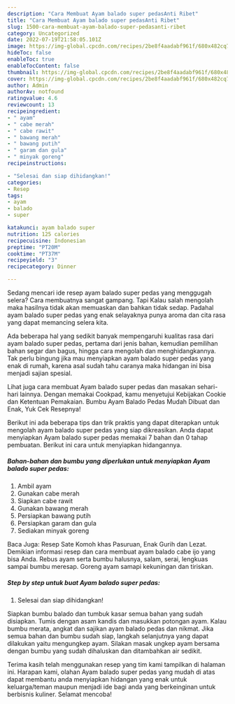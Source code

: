 ```yaml
---
description: "Cara Membuat Ayam balado super pedasAnti Ribet"
title: "Cara Membuat Ayam balado super pedasAnti Ribet"
slug: 1500-cara-membuat-ayam-balado-super-pedasanti-ribet
category: Uncategorized
date: 2022-07-19T21:58:05.101Z
image: https://img-global.cpcdn.com/recipes/2be8f4aadabf961f/680x482cq70/ayam-balado-super-pedas-foto-resep-utama.jpg
hideToc: false
enableToc: true
enableTocContent: false
thumbnail: https://img-global.cpcdn.com/recipes/2be8f4aadabf961f/680x482cq70/ayam-balado-super-pedas-foto-resep-utama.jpg
cover: https://img-global.cpcdn.com/recipes/2be8f4aadabf961f/680x482cq70/ayam-balado-super-pedas-foto-resep-utama.jpg
author: Admin
authorAv: notfound
ratingvalue: 4.6
reviewcount: 13
recipeingredient:
- " ayam"
- " cabe merah"
- " cabe rawit"
- " bawang merah"
- " bawang putih"
- " garam dan gula"
- " minyak goreng"
recipeinstructions:

- "Selesai dan siap dihidangkan!"
categories:
- Resep
tags:
- ayam
- balado
- super

katakunci: ayam balado super 
nutrition: 125 calories
recipecuisine: Indonesian
preptime: "PT20M"
cooktime: "PT37M"
recipeyield: "3"
recipecategory: Dinner

---
```



Sedang mencari ide resep ayam balado super pedas yang menggugah selera? Cara membuatnya sangat gampang. Tapi Kalau salah mengolah maka hasilnya tidak akan memuaskan dan bahkan tidak sedap. Padahal ayam balado super pedas yang enak selayaknya punya aroma dan cita rasa yang dapat memancing selera kita.


Ada beberapa hal yang sedikit banyak mempengaruhi kualitas rasa dari ayam balado super pedas, pertama dari jenis bahan, kemudian pemilihan bahan segar dan bagus, hingga cara mengolah dan menghidangkannya. Tak perlu bingung jika mau menyiapkan ayam balado super pedas yang enak di rumah, karena asal sudah tahu caranya maka hidangan ini bisa menjadi sajian spesial.

Lihat juga cara membuat Ayam balado super pedas dan masakan sehari-hari lainnya. Dengan memakai Cookpad, kamu menyetujui Kebijakan Cookie dan Ketentuan Pemakaian. Bumbu Ayam Balado Pedas Mudah Dibuat dan Enak, Yuk Cek Resepnya!


Berikut ini ada beberapa tips dan trik praktis yang dapat diterapkan untuk mengolah ayam balado super pedas yang siap dikreasikan. Anda dapat menyiapkan Ayam balado super pedas memakai 7 bahan dan 0 tahap pembuatan. Berikut ini cara untuk menyiapkan hidangannya.

<!--inarticleads1-->

##### Bahan-bahan dan bumbu yang diperlukan untuk menyiapkan Ayam balado super pedas:

1. Ambil  ayam
1. Gunakan  cabe merah
1. Siapkan  cabe rawit
1. Gunakan  bawang merah
1. Persiapkan  bawang putih
1. Persiapkan  garam dan gula
1. Sediakan  minyak goreng


Baca Juga: Resep Sate Komoh khas Pasuruan, Enak Gurih dan Lezat. Demikian informasi resep dan cara membuat ayam balado cabe ijo yang bisa Anda. Rebus ayam serta bumbu halusnya, salam, serai, lengkuas sampai bumbu meresap. Goreng ayam samapi kekuningan dan tiriskan. 

<!--inarticleads2-->

##### Step by step untuk buat Ayam balado super pedas:


1. Selesai dan siap dihidangkan!

Siapkan bumbu balado dan tumbuk kasar semua bahan yang sudah disiapkan. Tumis dengan asam kandis dan masukkan potongan ayam. Kalau bumbu merata, angkat dan sajikan ayam balado pedas dan nikmat. Jika semua bahan dan bumbu sudah siap, langkah selanjutnya yang dapat dilakukan yaitu mengungkep ayam. Silakan masak ungkep ayam bersama dengan bumbu yang sudah dihaluskan dan ditambahkan air sedikit. 

Terima kasih telah menggunakan resep yang tim kami tampilkan di halaman ini. Harapan kami, olahan Ayam balado super pedas yang mudah di atas dapat membantu anda menyiapkan hidangan yang enak untuk keluarga/teman maupun menjadi ide bagi anda yang berkeinginan untuk berbisnis kuliner. Selamat mencoba!
